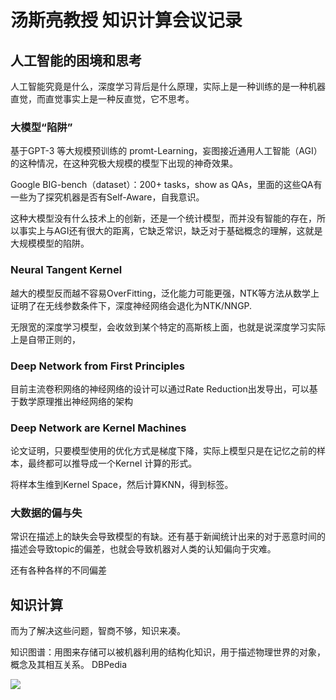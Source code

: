 # 汤斯亮教授 知识计算会议记录



## 人工智能的困境和思考

人工智能究竟是什么，深度学习背后是什么原理，实际上是一种训练的是一种机器直觉，而直觉事实上是一种反直觉，它不思考。

### 大模型“陷阱”

基于GPT-3 等大规模预训练的 promt-Learning，妄图接近通用人工智能（AGI）的这种情况，在这种究极大规模的模型下出现的神奇效果。

Google BIG-bench（dataset）：200+ tasks，show as QAs，里面的这些QA有一些为了探究机器是否有Self-Aware，自我意识。

这种大模型没有什么技术上的创新，还是一个统计模型，而并没有智能的存在，所以事实上与AGI还有很大的距离，它缺乏常识，缺乏对于基础概念的理解，这就是大规模模型的陷阱。

### Neural Tangent Kernel

越大的模型反而越不容易OverFitting，泛化能力可能更强，NTK等方法从数学上证明了在无线参数条件下，深度神经网络会退化为NTK/NNGP.

无限宽的深度学习模型，会收敛到某个特定的高斯核上面，也就是说深度学习实际上是自带正则的，

### Deep Network from First Principles

目前主流卷积网络的神经网络的设计可以通过Rate Reduction出发导出，可以基于数学原理推出神经网络的架构

### Deep Network are Kernel Machines

论文证明，只要模型使用的优化方式是梯度下降，实际上模型只是在记忆之前的样本，最终都可以推导成一个Kernel 计算的形式。

将样本生维到Kernel Space，然后计算KNN，得到标签。

### 大数据的偏与失

常识在描述上的缺失会导致模型的有缺。还有基于新闻统计出来的对于恶意时间的描述会导致topic的偏差，也就会导致机器对人类的认知偏向于灾难。

还有各种各样的不同偏差


## 知识计算

而为了解决这些问题，智商不够，知识来凑。

知识图谱：用图来存储可以被机器利用的结构化知识，用于描述物理世界的对象，概念及其相互关系。
DBPedia

![](https://gitee.com/Aiken97/markdown-image/raw/master/3070imgs/20220104114222.png)
